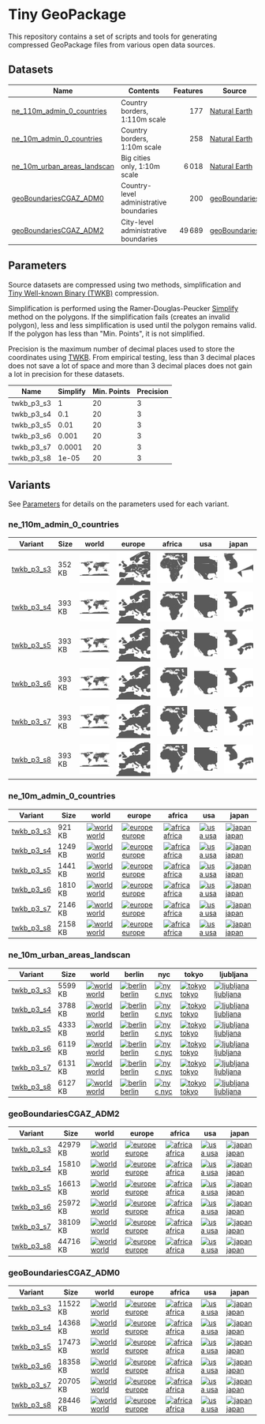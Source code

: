 <!-- Generated from README.tmpl.md DO NOT EDIT -->

# Tiny GeoPackage

This repository contains a set of scripts and tools for generating compressed GeoPackage files from various open data sources.

## Datasets



| Name | Contents | Features | Source | License |
| --- | --- | ---: | --- | --- |
| [ne_110m_admin_0_countries] | Country borders, 1:110m scale | 177 | [Natural Earth] | [Public Domain][ne-license] |
| [ne_10m_admin_0_countries] | Country borders, 1:10m scale | 258 | [Natural Earth] | [Public Domain][ne-license] |
| [ne_10m_urban_areas_landscan] | Big cities only, 1:10m scale | 6 018 | [Natural Earth] | [Public Domain][ne-license] |
| [geoBoundariesCGAZ_ADM0] | Country-level administrative boundaries | 200 | [geoBoundaries] | [Attribution required][gb-license] |
| [geoBoundariesCGAZ_ADM2] | City-level administrative boundaries | 49 689 | [geoBoundaries] | [Attribution required][gb-license] |


[ne_110m_admin_0_countries]: #ne_110m_admin_0_countries
[ne_10m_admin_0_countries]: #ne_10m_admin_0_countries
[ne_10m_urban_areas_landscan]: #ne_10m_urban_areas_landscan
[geoBoundariesCGAZ_ADM0]: #geoboundariescgaz_adm0
[geoBoundariesCGAZ_ADM2]: #geoboundariescgaz_adm2



[Natural Earth]: https://www.naturalearthdata.com/
[geoBoundaries]: https://www.geoboundaries.org
[ne-license]: https://www.naturalearthdata.com/about/terms-of-use/
[gb-license]: https://www.geoboundaries.org/index.html#citation

## Parameters

Source datasets are compressed using two methods, simplification and [Tiny
Well-known Binary (TWKB)][TWKB] compression.

Simplification is performed using the Ramer-Douglas-Peucker [Simplify] method on
the polygons. If the simplification fails (creates an invalid polygon), less and
less simplification is used until the polygon remains valid. If the polygon has
less than "Min. Points", it is not simplified.

Precision is the maximum number of decimal places used to store the coordinates
using [TWKB]. From empirical testing, less than 3 decimal places does not save a
lot of space and more than 3 decimal places does not gain a lot in precision for
these datasets.

| Name | Simplify | Min. Points | Precision |
| --- | --- | --- | --- |
| twkb_p3_s3 | 1 | 20 | 3 |
| twkb_p3_s4 | 0.1 | 20 | 3 |
| twkb_p3_s5 | 0.01 | 20 | 3 |
| twkb_p3_s6 | 0.001 | 20 | 3 |
| twkb_p3_s7 | 0.0001 | 20 | 3 |
| twkb_p3_s8 | 1e-05 | 20 | 3 |


[TWKB]: https://github.com/TWKB/Specification/blob/master/twkb.md
[Simplify]: https://pkg.go.dev/github.com/peterstace/simplefeatures/geom#Geometry.Simplify

## Variants

See [Parameters](#parameters) for details on the parameters used for each variant.






### ne_110m_admin_0_countries
| Variant | Size |  world |  europe |  africa |  usa |  japan | 
| --- | --- |  --- |  --- |  --- |  --- |  --- | 
| [twkb_p3_s3](data/ne_110m_admin_0_countries_twkb_p3_s3.gpkg) | 352 KB | <a href="data/ne_110m_admin_0_countries_roundtrip_twkb_p3_s3_world.png"><img src="data/ne_110m_admin_0_countries_roundtrip_twkb_p3_s3_world.png" alt="world world"></a> |<a href="data/ne_110m_admin_0_countries_roundtrip_twkb_p3_s3_europe.png"><img src="data/ne_110m_admin_0_countries_roundtrip_twkb_p3_s3_europe.png" alt="europe europe"></a> |<a href="data/ne_110m_admin_0_countries_roundtrip_twkb_p3_s3_africa.png"><img src="data/ne_110m_admin_0_countries_roundtrip_twkb_p3_s3_africa.png" alt="africa africa"></a> |<a href="data/ne_110m_admin_0_countries_roundtrip_twkb_p3_s3_usa.png"><img src="data/ne_110m_admin_0_countries_roundtrip_twkb_p3_s3_usa.png" alt="usa usa"></a> |<a href="data/ne_110m_admin_0_countries_roundtrip_twkb_p3_s3_japan.png"><img src="data/ne_110m_admin_0_countries_roundtrip_twkb_p3_s3_japan.png" alt="japan japan"></a> |
| [twkb_p3_s4](data/ne_110m_admin_0_countries_twkb_p3_s4.gpkg) | 393 KB | <a href="data/ne_110m_admin_0_countries_roundtrip_twkb_p3_s4_world.png"><img src="data/ne_110m_admin_0_countries_roundtrip_twkb_p3_s4_world.png" alt="world world"></a> |<a href="data/ne_110m_admin_0_countries_roundtrip_twkb_p3_s4_europe.png"><img src="data/ne_110m_admin_0_countries_roundtrip_twkb_p3_s4_europe.png" alt="europe europe"></a> |<a href="data/ne_110m_admin_0_countries_roundtrip_twkb_p3_s4_africa.png"><img src="data/ne_110m_admin_0_countries_roundtrip_twkb_p3_s4_africa.png" alt="africa africa"></a> |<a href="data/ne_110m_admin_0_countries_roundtrip_twkb_p3_s4_usa.png"><img src="data/ne_110m_admin_0_countries_roundtrip_twkb_p3_s4_usa.png" alt="usa usa"></a> |<a href="data/ne_110m_admin_0_countries_roundtrip_twkb_p3_s4_japan.png"><img src="data/ne_110m_admin_0_countries_roundtrip_twkb_p3_s4_japan.png" alt="japan japan"></a> |
| [twkb_p3_s5](data/ne_110m_admin_0_countries_twkb_p3_s5.gpkg) | 393 KB | <a href="data/ne_110m_admin_0_countries_roundtrip_twkb_p3_s5_world.png"><img src="data/ne_110m_admin_0_countries_roundtrip_twkb_p3_s5_world.png" alt="world world"></a> |<a href="data/ne_110m_admin_0_countries_roundtrip_twkb_p3_s5_europe.png"><img src="data/ne_110m_admin_0_countries_roundtrip_twkb_p3_s5_europe.png" alt="europe europe"></a> |<a href="data/ne_110m_admin_0_countries_roundtrip_twkb_p3_s5_africa.png"><img src="data/ne_110m_admin_0_countries_roundtrip_twkb_p3_s5_africa.png" alt="africa africa"></a> |<a href="data/ne_110m_admin_0_countries_roundtrip_twkb_p3_s5_usa.png"><img src="data/ne_110m_admin_0_countries_roundtrip_twkb_p3_s5_usa.png" alt="usa usa"></a> |<a href="data/ne_110m_admin_0_countries_roundtrip_twkb_p3_s5_japan.png"><img src="data/ne_110m_admin_0_countries_roundtrip_twkb_p3_s5_japan.png" alt="japan japan"></a> |
| [twkb_p3_s6](data/ne_110m_admin_0_countries_twkb_p3_s6.gpkg) | 393 KB | <a href="data/ne_110m_admin_0_countries_roundtrip_twkb_p3_s6_world.png"><img src="data/ne_110m_admin_0_countries_roundtrip_twkb_p3_s6_world.png" alt="world world"></a> |<a href="data/ne_110m_admin_0_countries_roundtrip_twkb_p3_s6_europe.png"><img src="data/ne_110m_admin_0_countries_roundtrip_twkb_p3_s6_europe.png" alt="europe europe"></a> |<a href="data/ne_110m_admin_0_countries_roundtrip_twkb_p3_s6_africa.png"><img src="data/ne_110m_admin_0_countries_roundtrip_twkb_p3_s6_africa.png" alt="africa africa"></a> |<a href="data/ne_110m_admin_0_countries_roundtrip_twkb_p3_s6_usa.png"><img src="data/ne_110m_admin_0_countries_roundtrip_twkb_p3_s6_usa.png" alt="usa usa"></a> |<a href="data/ne_110m_admin_0_countries_roundtrip_twkb_p3_s6_japan.png"><img src="data/ne_110m_admin_0_countries_roundtrip_twkb_p3_s6_japan.png" alt="japan japan"></a> |
| [twkb_p3_s7](data/ne_110m_admin_0_countries_twkb_p3_s7.gpkg) | 393 KB | <a href="data/ne_110m_admin_0_countries_roundtrip_twkb_p3_s7_world.png"><img src="data/ne_110m_admin_0_countries_roundtrip_twkb_p3_s7_world.png" alt="world world"></a> |<a href="data/ne_110m_admin_0_countries_roundtrip_twkb_p3_s7_europe.png"><img src="data/ne_110m_admin_0_countries_roundtrip_twkb_p3_s7_europe.png" alt="europe europe"></a> |<a href="data/ne_110m_admin_0_countries_roundtrip_twkb_p3_s7_africa.png"><img src="data/ne_110m_admin_0_countries_roundtrip_twkb_p3_s7_africa.png" alt="africa africa"></a> |<a href="data/ne_110m_admin_0_countries_roundtrip_twkb_p3_s7_usa.png"><img src="data/ne_110m_admin_0_countries_roundtrip_twkb_p3_s7_usa.png" alt="usa usa"></a> |<a href="data/ne_110m_admin_0_countries_roundtrip_twkb_p3_s7_japan.png"><img src="data/ne_110m_admin_0_countries_roundtrip_twkb_p3_s7_japan.png" alt="japan japan"></a> |
| [twkb_p3_s8](data/ne_110m_admin_0_countries_twkb_p3_s8.gpkg) | 393 KB | <a href="data/ne_110m_admin_0_countries_roundtrip_twkb_p3_s8_world.png"><img src="data/ne_110m_admin_0_countries_roundtrip_twkb_p3_s8_world.png" alt="world world"></a> |<a href="data/ne_110m_admin_0_countries_roundtrip_twkb_p3_s8_europe.png"><img src="data/ne_110m_admin_0_countries_roundtrip_twkb_p3_s8_europe.png" alt="europe europe"></a> |<a href="data/ne_110m_admin_0_countries_roundtrip_twkb_p3_s8_africa.png"><img src="data/ne_110m_admin_0_countries_roundtrip_twkb_p3_s8_africa.png" alt="africa africa"></a> |<a href="data/ne_110m_admin_0_countries_roundtrip_twkb_p3_s8_usa.png"><img src="data/ne_110m_admin_0_countries_roundtrip_twkb_p3_s8_usa.png" alt="usa usa"></a> |<a href="data/ne_110m_admin_0_countries_roundtrip_twkb_p3_s8_japan.png"><img src="data/ne_110m_admin_0_countries_roundtrip_twkb_p3_s8_japan.png" alt="japan japan"></a> |







### ne_10m_admin_0_countries
| Variant | Size |  world |  europe |  africa |  usa |  japan | 
| --- | --- |  --- |  --- |  --- |  --- |  --- | 
| [twkb_p3_s3](data/ne_10m_admin_0_countries_twkb_p3_s3.gpkg) | 921 KB | <a href="data/ne_10m_admin_0_countries_roundtrip_twkb_p3_s3_world.png"><img src="data/ne_10m_admin_0_countries_roundtrip_twkb_p3_s3_world.png" alt="world world"></a> |<a href="data/ne_10m_admin_0_countries_roundtrip_twkb_p3_s3_europe.png"><img src="data/ne_10m_admin_0_countries_roundtrip_twkb_p3_s3_europe.png" alt="europe europe"></a> |<a href="data/ne_10m_admin_0_countries_roundtrip_twkb_p3_s3_africa.png"><img src="data/ne_10m_admin_0_countries_roundtrip_twkb_p3_s3_africa.png" alt="africa africa"></a> |<a href="data/ne_10m_admin_0_countries_roundtrip_twkb_p3_s3_usa.png"><img src="data/ne_10m_admin_0_countries_roundtrip_twkb_p3_s3_usa.png" alt="usa usa"></a> |<a href="data/ne_10m_admin_0_countries_roundtrip_twkb_p3_s3_japan.png"><img src="data/ne_10m_admin_0_countries_roundtrip_twkb_p3_s3_japan.png" alt="japan japan"></a> |
| [twkb_p3_s4](data/ne_10m_admin_0_countries_twkb_p3_s4.gpkg) | 1249 KB | <a href="data/ne_10m_admin_0_countries_roundtrip_twkb_p3_s4_world.png"><img src="data/ne_10m_admin_0_countries_roundtrip_twkb_p3_s4_world.png" alt="world world"></a> |<a href="data/ne_10m_admin_0_countries_roundtrip_twkb_p3_s4_europe.png"><img src="data/ne_10m_admin_0_countries_roundtrip_twkb_p3_s4_europe.png" alt="europe europe"></a> |<a href="data/ne_10m_admin_0_countries_roundtrip_twkb_p3_s4_africa.png"><img src="data/ne_10m_admin_0_countries_roundtrip_twkb_p3_s4_africa.png" alt="africa africa"></a> |<a href="data/ne_10m_admin_0_countries_roundtrip_twkb_p3_s4_usa.png"><img src="data/ne_10m_admin_0_countries_roundtrip_twkb_p3_s4_usa.png" alt="usa usa"></a> |<a href="data/ne_10m_admin_0_countries_roundtrip_twkb_p3_s4_japan.png"><img src="data/ne_10m_admin_0_countries_roundtrip_twkb_p3_s4_japan.png" alt="japan japan"></a> |
| [twkb_p3_s5](data/ne_10m_admin_0_countries_twkb_p3_s5.gpkg) | 1441 KB | <a href="data/ne_10m_admin_0_countries_roundtrip_twkb_p3_s5_world.png"><img src="data/ne_10m_admin_0_countries_roundtrip_twkb_p3_s5_world.png" alt="world world"></a> |<a href="data/ne_10m_admin_0_countries_roundtrip_twkb_p3_s5_europe.png"><img src="data/ne_10m_admin_0_countries_roundtrip_twkb_p3_s5_europe.png" alt="europe europe"></a> |<a href="data/ne_10m_admin_0_countries_roundtrip_twkb_p3_s5_africa.png"><img src="data/ne_10m_admin_0_countries_roundtrip_twkb_p3_s5_africa.png" alt="africa africa"></a> |<a href="data/ne_10m_admin_0_countries_roundtrip_twkb_p3_s5_usa.png"><img src="data/ne_10m_admin_0_countries_roundtrip_twkb_p3_s5_usa.png" alt="usa usa"></a> |<a href="data/ne_10m_admin_0_countries_roundtrip_twkb_p3_s5_japan.png"><img src="data/ne_10m_admin_0_countries_roundtrip_twkb_p3_s5_japan.png" alt="japan japan"></a> |
| [twkb_p3_s6](data/ne_10m_admin_0_countries_twkb_p3_s6.gpkg) | 1810 KB | <a href="data/ne_10m_admin_0_countries_roundtrip_twkb_p3_s6_world.png"><img src="data/ne_10m_admin_0_countries_roundtrip_twkb_p3_s6_world.png" alt="world world"></a> |<a href="data/ne_10m_admin_0_countries_roundtrip_twkb_p3_s6_europe.png"><img src="data/ne_10m_admin_0_countries_roundtrip_twkb_p3_s6_europe.png" alt="europe europe"></a> |<a href="data/ne_10m_admin_0_countries_roundtrip_twkb_p3_s6_africa.png"><img src="data/ne_10m_admin_0_countries_roundtrip_twkb_p3_s6_africa.png" alt="africa africa"></a> |<a href="data/ne_10m_admin_0_countries_roundtrip_twkb_p3_s6_usa.png"><img src="data/ne_10m_admin_0_countries_roundtrip_twkb_p3_s6_usa.png" alt="usa usa"></a> |<a href="data/ne_10m_admin_0_countries_roundtrip_twkb_p3_s6_japan.png"><img src="data/ne_10m_admin_0_countries_roundtrip_twkb_p3_s6_japan.png" alt="japan japan"></a> |
| [twkb_p3_s7](data/ne_10m_admin_0_countries_twkb_p3_s7.gpkg) | 2146 KB | <a href="data/ne_10m_admin_0_countries_roundtrip_twkb_p3_s7_world.png"><img src="data/ne_10m_admin_0_countries_roundtrip_twkb_p3_s7_world.png" alt="world world"></a> |<a href="data/ne_10m_admin_0_countries_roundtrip_twkb_p3_s7_europe.png"><img src="data/ne_10m_admin_0_countries_roundtrip_twkb_p3_s7_europe.png" alt="europe europe"></a> |<a href="data/ne_10m_admin_0_countries_roundtrip_twkb_p3_s7_africa.png"><img src="data/ne_10m_admin_0_countries_roundtrip_twkb_p3_s7_africa.png" alt="africa africa"></a> |<a href="data/ne_10m_admin_0_countries_roundtrip_twkb_p3_s7_usa.png"><img src="data/ne_10m_admin_0_countries_roundtrip_twkb_p3_s7_usa.png" alt="usa usa"></a> |<a href="data/ne_10m_admin_0_countries_roundtrip_twkb_p3_s7_japan.png"><img src="data/ne_10m_admin_0_countries_roundtrip_twkb_p3_s7_japan.png" alt="japan japan"></a> |
| [twkb_p3_s8](data/ne_10m_admin_0_countries_twkb_p3_s8.gpkg) | 2158 KB | <a href="data/ne_10m_admin_0_countries_roundtrip_twkb_p3_s8_world.png"><img src="data/ne_10m_admin_0_countries_roundtrip_twkb_p3_s8_world.png" alt="world world"></a> |<a href="data/ne_10m_admin_0_countries_roundtrip_twkb_p3_s8_europe.png"><img src="data/ne_10m_admin_0_countries_roundtrip_twkb_p3_s8_europe.png" alt="europe europe"></a> |<a href="data/ne_10m_admin_0_countries_roundtrip_twkb_p3_s8_africa.png"><img src="data/ne_10m_admin_0_countries_roundtrip_twkb_p3_s8_africa.png" alt="africa africa"></a> |<a href="data/ne_10m_admin_0_countries_roundtrip_twkb_p3_s8_usa.png"><img src="data/ne_10m_admin_0_countries_roundtrip_twkb_p3_s8_usa.png" alt="usa usa"></a> |<a href="data/ne_10m_admin_0_countries_roundtrip_twkb_p3_s8_japan.png"><img src="data/ne_10m_admin_0_countries_roundtrip_twkb_p3_s8_japan.png" alt="japan japan"></a> |







### ne_10m_urban_areas_landscan
| Variant | Size |  world |  berlin |  nyc |  tokyo |  ljubljana | 
| --- | --- |  --- |  --- |  --- |  --- |  --- | 
| [twkb_p3_s3](data/ne_10m_urban_areas_landscan_twkb_p3_s3.gpkg) | 5599 KB | <a href="data/ne_10m_urban_areas_landscan_roundtrip_twkb_p3_s3_world.png"><img src="data/ne_10m_urban_areas_landscan_roundtrip_twkb_p3_s3_world.png" alt="world world"></a> |<a href="data/ne_10m_urban_areas_landscan_roundtrip_twkb_p3_s3_berlin.png"><img src="data/ne_10m_urban_areas_landscan_roundtrip_twkb_p3_s3_berlin.png" alt="berlin berlin"></a> |<a href="data/ne_10m_urban_areas_landscan_roundtrip_twkb_p3_s3_nyc.png"><img src="data/ne_10m_urban_areas_landscan_roundtrip_twkb_p3_s3_nyc.png" alt="nyc nyc"></a> |<a href="data/ne_10m_urban_areas_landscan_roundtrip_twkb_p3_s3_tokyo.png"><img src="data/ne_10m_urban_areas_landscan_roundtrip_twkb_p3_s3_tokyo.png" alt="tokyo tokyo"></a> |<a href="data/ne_10m_urban_areas_landscan_roundtrip_twkb_p3_s3_ljubljana.png"><img src="data/ne_10m_urban_areas_landscan_roundtrip_twkb_p3_s3_ljubljana.png" alt="ljubljana ljubljana"></a> |
| [twkb_p3_s4](data/ne_10m_urban_areas_landscan_twkb_p3_s4.gpkg) | 3788 KB | <a href="data/ne_10m_urban_areas_landscan_roundtrip_twkb_p3_s4_world.png"><img src="data/ne_10m_urban_areas_landscan_roundtrip_twkb_p3_s4_world.png" alt="world world"></a> |<a href="data/ne_10m_urban_areas_landscan_roundtrip_twkb_p3_s4_berlin.png"><img src="data/ne_10m_urban_areas_landscan_roundtrip_twkb_p3_s4_berlin.png" alt="berlin berlin"></a> |<a href="data/ne_10m_urban_areas_landscan_roundtrip_twkb_p3_s4_nyc.png"><img src="data/ne_10m_urban_areas_landscan_roundtrip_twkb_p3_s4_nyc.png" alt="nyc nyc"></a> |<a href="data/ne_10m_urban_areas_landscan_roundtrip_twkb_p3_s4_tokyo.png"><img src="data/ne_10m_urban_areas_landscan_roundtrip_twkb_p3_s4_tokyo.png" alt="tokyo tokyo"></a> |<a href="data/ne_10m_urban_areas_landscan_roundtrip_twkb_p3_s4_ljubljana.png"><img src="data/ne_10m_urban_areas_landscan_roundtrip_twkb_p3_s4_ljubljana.png" alt="ljubljana ljubljana"></a> |
| [twkb_p3_s5](data/ne_10m_urban_areas_landscan_twkb_p3_s5.gpkg) | 4333 KB | <a href="data/ne_10m_urban_areas_landscan_roundtrip_twkb_p3_s5_world.png"><img src="data/ne_10m_urban_areas_landscan_roundtrip_twkb_p3_s5_world.png" alt="world world"></a> |<a href="data/ne_10m_urban_areas_landscan_roundtrip_twkb_p3_s5_berlin.png"><img src="data/ne_10m_urban_areas_landscan_roundtrip_twkb_p3_s5_berlin.png" alt="berlin berlin"></a> |<a href="data/ne_10m_urban_areas_landscan_roundtrip_twkb_p3_s5_nyc.png"><img src="data/ne_10m_urban_areas_landscan_roundtrip_twkb_p3_s5_nyc.png" alt="nyc nyc"></a> |<a href="data/ne_10m_urban_areas_landscan_roundtrip_twkb_p3_s5_tokyo.png"><img src="data/ne_10m_urban_areas_landscan_roundtrip_twkb_p3_s5_tokyo.png" alt="tokyo tokyo"></a> |<a href="data/ne_10m_urban_areas_landscan_roundtrip_twkb_p3_s5_ljubljana.png"><img src="data/ne_10m_urban_areas_landscan_roundtrip_twkb_p3_s5_ljubljana.png" alt="ljubljana ljubljana"></a> |
| [twkb_p3_s6](data/ne_10m_urban_areas_landscan_twkb_p3_s6.gpkg) | 6119 KB | <a href="data/ne_10m_urban_areas_landscan_roundtrip_twkb_p3_s6_world.png"><img src="data/ne_10m_urban_areas_landscan_roundtrip_twkb_p3_s6_world.png" alt="world world"></a> |<a href="data/ne_10m_urban_areas_landscan_roundtrip_twkb_p3_s6_berlin.png"><img src="data/ne_10m_urban_areas_landscan_roundtrip_twkb_p3_s6_berlin.png" alt="berlin berlin"></a> |<a href="data/ne_10m_urban_areas_landscan_roundtrip_twkb_p3_s6_nyc.png"><img src="data/ne_10m_urban_areas_landscan_roundtrip_twkb_p3_s6_nyc.png" alt="nyc nyc"></a> |<a href="data/ne_10m_urban_areas_landscan_roundtrip_twkb_p3_s6_tokyo.png"><img src="data/ne_10m_urban_areas_landscan_roundtrip_twkb_p3_s6_tokyo.png" alt="tokyo tokyo"></a> |<a href="data/ne_10m_urban_areas_landscan_roundtrip_twkb_p3_s6_ljubljana.png"><img src="data/ne_10m_urban_areas_landscan_roundtrip_twkb_p3_s6_ljubljana.png" alt="ljubljana ljubljana"></a> |
| [twkb_p3_s7](data/ne_10m_urban_areas_landscan_twkb_p3_s7.gpkg) | 6131 KB | <a href="data/ne_10m_urban_areas_landscan_roundtrip_twkb_p3_s7_world.png"><img src="data/ne_10m_urban_areas_landscan_roundtrip_twkb_p3_s7_world.png" alt="world world"></a> |<a href="data/ne_10m_urban_areas_landscan_roundtrip_twkb_p3_s7_berlin.png"><img src="data/ne_10m_urban_areas_landscan_roundtrip_twkb_p3_s7_berlin.png" alt="berlin berlin"></a> |<a href="data/ne_10m_urban_areas_landscan_roundtrip_twkb_p3_s7_nyc.png"><img src="data/ne_10m_urban_areas_landscan_roundtrip_twkb_p3_s7_nyc.png" alt="nyc nyc"></a> |<a href="data/ne_10m_urban_areas_landscan_roundtrip_twkb_p3_s7_tokyo.png"><img src="data/ne_10m_urban_areas_landscan_roundtrip_twkb_p3_s7_tokyo.png" alt="tokyo tokyo"></a> |<a href="data/ne_10m_urban_areas_landscan_roundtrip_twkb_p3_s7_ljubljana.png"><img src="data/ne_10m_urban_areas_landscan_roundtrip_twkb_p3_s7_ljubljana.png" alt="ljubljana ljubljana"></a> |
| [twkb_p3_s8](data/ne_10m_urban_areas_landscan_twkb_p3_s8.gpkg) | 6127 KB | <a href="data/ne_10m_urban_areas_landscan_roundtrip_twkb_p3_s8_world.png"><img src="data/ne_10m_urban_areas_landscan_roundtrip_twkb_p3_s8_world.png" alt="world world"></a> |<a href="data/ne_10m_urban_areas_landscan_roundtrip_twkb_p3_s8_berlin.png"><img src="data/ne_10m_urban_areas_landscan_roundtrip_twkb_p3_s8_berlin.png" alt="berlin berlin"></a> |<a href="data/ne_10m_urban_areas_landscan_roundtrip_twkb_p3_s8_nyc.png"><img src="data/ne_10m_urban_areas_landscan_roundtrip_twkb_p3_s8_nyc.png" alt="nyc nyc"></a> |<a href="data/ne_10m_urban_areas_landscan_roundtrip_twkb_p3_s8_tokyo.png"><img src="data/ne_10m_urban_areas_landscan_roundtrip_twkb_p3_s8_tokyo.png" alt="tokyo tokyo"></a> |<a href="data/ne_10m_urban_areas_landscan_roundtrip_twkb_p3_s8_ljubljana.png"><img src="data/ne_10m_urban_areas_landscan_roundtrip_twkb_p3_s8_ljubljana.png" alt="ljubljana ljubljana"></a> |







### geoBoundariesCGAZ_ADM2
| Variant | Size |  world |  europe |  africa |  usa |  japan | 
| --- | --- |  --- |  --- |  --- |  --- |  --- | 
| [twkb_p3_s3](data/geoBoundariesCGAZ_ADM2_twkb_p3_s3.gpkg) | 42979 KB | <a href="data/geoBoundariesCGAZ_ADM2_roundtrip_twkb_p3_s3_world.png"><img src="data/geoBoundariesCGAZ_ADM2_roundtrip_twkb_p3_s3_world.png" alt="world world"></a> |<a href="data/geoBoundariesCGAZ_ADM2_roundtrip_twkb_p3_s3_europe.png"><img src="data/geoBoundariesCGAZ_ADM2_roundtrip_twkb_p3_s3_europe.png" alt="europe europe"></a> |<a href="data/geoBoundariesCGAZ_ADM2_roundtrip_twkb_p3_s3_africa.png"><img src="data/geoBoundariesCGAZ_ADM2_roundtrip_twkb_p3_s3_africa.png" alt="africa africa"></a> |<a href="data/geoBoundariesCGAZ_ADM2_roundtrip_twkb_p3_s3_usa.png"><img src="data/geoBoundariesCGAZ_ADM2_roundtrip_twkb_p3_s3_usa.png" alt="usa usa"></a> |<a href="data/geoBoundariesCGAZ_ADM2_roundtrip_twkb_p3_s3_japan.png"><img src="data/geoBoundariesCGAZ_ADM2_roundtrip_twkb_p3_s3_japan.png" alt="japan japan"></a> |
| [twkb_p3_s4](data/geoBoundariesCGAZ_ADM2_twkb_p3_s4.gpkg) | 15810 KB | <a href="data/geoBoundariesCGAZ_ADM2_roundtrip_twkb_p3_s4_world.png"><img src="data/geoBoundariesCGAZ_ADM2_roundtrip_twkb_p3_s4_world.png" alt="world world"></a> |<a href="data/geoBoundariesCGAZ_ADM2_roundtrip_twkb_p3_s4_europe.png"><img src="data/geoBoundariesCGAZ_ADM2_roundtrip_twkb_p3_s4_europe.png" alt="europe europe"></a> |<a href="data/geoBoundariesCGAZ_ADM2_roundtrip_twkb_p3_s4_africa.png"><img src="data/geoBoundariesCGAZ_ADM2_roundtrip_twkb_p3_s4_africa.png" alt="africa africa"></a> |<a href="data/geoBoundariesCGAZ_ADM2_roundtrip_twkb_p3_s4_usa.png"><img src="data/geoBoundariesCGAZ_ADM2_roundtrip_twkb_p3_s4_usa.png" alt="usa usa"></a> |<a href="data/geoBoundariesCGAZ_ADM2_roundtrip_twkb_p3_s4_japan.png"><img src="data/geoBoundariesCGAZ_ADM2_roundtrip_twkb_p3_s4_japan.png" alt="japan japan"></a> |
| [twkb_p3_s5](data/geoBoundariesCGAZ_ADM2_twkb_p3_s5.gpkg) | 16613 KB | <a href="data/geoBoundariesCGAZ_ADM2_roundtrip_twkb_p3_s5_world.png"><img src="data/geoBoundariesCGAZ_ADM2_roundtrip_twkb_p3_s5_world.png" alt="world world"></a> |<a href="data/geoBoundariesCGAZ_ADM2_roundtrip_twkb_p3_s5_europe.png"><img src="data/geoBoundariesCGAZ_ADM2_roundtrip_twkb_p3_s5_europe.png" alt="europe europe"></a> |<a href="data/geoBoundariesCGAZ_ADM2_roundtrip_twkb_p3_s5_africa.png"><img src="data/geoBoundariesCGAZ_ADM2_roundtrip_twkb_p3_s5_africa.png" alt="africa africa"></a> |<a href="data/geoBoundariesCGAZ_ADM2_roundtrip_twkb_p3_s5_usa.png"><img src="data/geoBoundariesCGAZ_ADM2_roundtrip_twkb_p3_s5_usa.png" alt="usa usa"></a> |<a href="data/geoBoundariesCGAZ_ADM2_roundtrip_twkb_p3_s5_japan.png"><img src="data/geoBoundariesCGAZ_ADM2_roundtrip_twkb_p3_s5_japan.png" alt="japan japan"></a> |
| [twkb_p3_s6](data/geoBoundariesCGAZ_ADM2_twkb_p3_s6.gpkg) | 25972 KB | <a href="data/geoBoundariesCGAZ_ADM2_roundtrip_twkb_p3_s6_world.png"><img src="data/geoBoundariesCGAZ_ADM2_roundtrip_twkb_p3_s6_world.png" alt="world world"></a> |<a href="data/geoBoundariesCGAZ_ADM2_roundtrip_twkb_p3_s6_europe.png"><img src="data/geoBoundariesCGAZ_ADM2_roundtrip_twkb_p3_s6_europe.png" alt="europe europe"></a> |<a href="data/geoBoundariesCGAZ_ADM2_roundtrip_twkb_p3_s6_africa.png"><img src="data/geoBoundariesCGAZ_ADM2_roundtrip_twkb_p3_s6_africa.png" alt="africa africa"></a> |<a href="data/geoBoundariesCGAZ_ADM2_roundtrip_twkb_p3_s6_usa.png"><img src="data/geoBoundariesCGAZ_ADM2_roundtrip_twkb_p3_s6_usa.png" alt="usa usa"></a> |<a href="data/geoBoundariesCGAZ_ADM2_roundtrip_twkb_p3_s6_japan.png"><img src="data/geoBoundariesCGAZ_ADM2_roundtrip_twkb_p3_s6_japan.png" alt="japan japan"></a> |
| [twkb_p3_s7](data/geoBoundariesCGAZ_ADM2_twkb_p3_s7.gpkg) | 38109 KB | <a href="data/geoBoundariesCGAZ_ADM2_roundtrip_twkb_p3_s7_world.png"><img src="data/geoBoundariesCGAZ_ADM2_roundtrip_twkb_p3_s7_world.png" alt="world world"></a> |<a href="data/geoBoundariesCGAZ_ADM2_roundtrip_twkb_p3_s7_europe.png"><img src="data/geoBoundariesCGAZ_ADM2_roundtrip_twkb_p3_s7_europe.png" alt="europe europe"></a> |<a href="data/geoBoundariesCGAZ_ADM2_roundtrip_twkb_p3_s7_africa.png"><img src="data/geoBoundariesCGAZ_ADM2_roundtrip_twkb_p3_s7_africa.png" alt="africa africa"></a> |<a href="data/geoBoundariesCGAZ_ADM2_roundtrip_twkb_p3_s7_usa.png"><img src="data/geoBoundariesCGAZ_ADM2_roundtrip_twkb_p3_s7_usa.png" alt="usa usa"></a> |<a href="data/geoBoundariesCGAZ_ADM2_roundtrip_twkb_p3_s7_japan.png"><img src="data/geoBoundariesCGAZ_ADM2_roundtrip_twkb_p3_s7_japan.png" alt="japan japan"></a> |
| [twkb_p3_s8](data/geoBoundariesCGAZ_ADM2_twkb_p3_s8.gpkg) | 44716 KB | <a href="data/geoBoundariesCGAZ_ADM2_roundtrip_twkb_p3_s8_world.png"><img src="data/geoBoundariesCGAZ_ADM2_roundtrip_twkb_p3_s8_world.png" alt="world world"></a> |<a href="data/geoBoundariesCGAZ_ADM2_roundtrip_twkb_p3_s8_europe.png"><img src="data/geoBoundariesCGAZ_ADM2_roundtrip_twkb_p3_s8_europe.png" alt="europe europe"></a> |<a href="data/geoBoundariesCGAZ_ADM2_roundtrip_twkb_p3_s8_africa.png"><img src="data/geoBoundariesCGAZ_ADM2_roundtrip_twkb_p3_s8_africa.png" alt="africa africa"></a> |<a href="data/geoBoundariesCGAZ_ADM2_roundtrip_twkb_p3_s8_usa.png"><img src="data/geoBoundariesCGAZ_ADM2_roundtrip_twkb_p3_s8_usa.png" alt="usa usa"></a> |<a href="data/geoBoundariesCGAZ_ADM2_roundtrip_twkb_p3_s8_japan.png"><img src="data/geoBoundariesCGAZ_ADM2_roundtrip_twkb_p3_s8_japan.png" alt="japan japan"></a> |







### geoBoundariesCGAZ_ADM0
| Variant | Size |  world |  europe |  africa |  usa |  japan | 
| --- | --- |  --- |  --- |  --- |  --- |  --- | 
| [twkb_p3_s3](data/geoBoundariesCGAZ_ADM0_twkb_p3_s3.gpkg) | 11522 KB | <a href="data/geoBoundariesCGAZ_ADM0_roundtrip_twkb_p3_s3_world.png"><img src="data/geoBoundariesCGAZ_ADM0_roundtrip_twkb_p3_s3_world.png" alt="world world"></a> |<a href="data/geoBoundariesCGAZ_ADM0_roundtrip_twkb_p3_s3_europe.png"><img src="data/geoBoundariesCGAZ_ADM0_roundtrip_twkb_p3_s3_europe.png" alt="europe europe"></a> |<a href="data/geoBoundariesCGAZ_ADM0_roundtrip_twkb_p3_s3_africa.png"><img src="data/geoBoundariesCGAZ_ADM0_roundtrip_twkb_p3_s3_africa.png" alt="africa africa"></a> |<a href="data/geoBoundariesCGAZ_ADM0_roundtrip_twkb_p3_s3_usa.png"><img src="data/geoBoundariesCGAZ_ADM0_roundtrip_twkb_p3_s3_usa.png" alt="usa usa"></a> |<a href="data/geoBoundariesCGAZ_ADM0_roundtrip_twkb_p3_s3_japan.png"><img src="data/geoBoundariesCGAZ_ADM0_roundtrip_twkb_p3_s3_japan.png" alt="japan japan"></a> |
| [twkb_p3_s4](data/geoBoundariesCGAZ_ADM0_twkb_p3_s4.gpkg) | 14368 KB | <a href="data/geoBoundariesCGAZ_ADM0_roundtrip_twkb_p3_s4_world.png"><img src="data/geoBoundariesCGAZ_ADM0_roundtrip_twkb_p3_s4_world.png" alt="world world"></a> |<a href="data/geoBoundariesCGAZ_ADM0_roundtrip_twkb_p3_s4_europe.png"><img src="data/geoBoundariesCGAZ_ADM0_roundtrip_twkb_p3_s4_europe.png" alt="europe europe"></a> |<a href="data/geoBoundariesCGAZ_ADM0_roundtrip_twkb_p3_s4_africa.png"><img src="data/geoBoundariesCGAZ_ADM0_roundtrip_twkb_p3_s4_africa.png" alt="africa africa"></a> |<a href="data/geoBoundariesCGAZ_ADM0_roundtrip_twkb_p3_s4_usa.png"><img src="data/geoBoundariesCGAZ_ADM0_roundtrip_twkb_p3_s4_usa.png" alt="usa usa"></a> |<a href="data/geoBoundariesCGAZ_ADM0_roundtrip_twkb_p3_s4_japan.png"><img src="data/geoBoundariesCGAZ_ADM0_roundtrip_twkb_p3_s4_japan.png" alt="japan japan"></a> |
| [twkb_p3_s5](data/geoBoundariesCGAZ_ADM0_twkb_p3_s5.gpkg) | 17473 KB | <a href="data/geoBoundariesCGAZ_ADM0_roundtrip_twkb_p3_s5_world.png"><img src="data/geoBoundariesCGAZ_ADM0_roundtrip_twkb_p3_s5_world.png" alt="world world"></a> |<a href="data/geoBoundariesCGAZ_ADM0_roundtrip_twkb_p3_s5_europe.png"><img src="data/geoBoundariesCGAZ_ADM0_roundtrip_twkb_p3_s5_europe.png" alt="europe europe"></a> |<a href="data/geoBoundariesCGAZ_ADM0_roundtrip_twkb_p3_s5_africa.png"><img src="data/geoBoundariesCGAZ_ADM0_roundtrip_twkb_p3_s5_africa.png" alt="africa africa"></a> |<a href="data/geoBoundariesCGAZ_ADM0_roundtrip_twkb_p3_s5_usa.png"><img src="data/geoBoundariesCGAZ_ADM0_roundtrip_twkb_p3_s5_usa.png" alt="usa usa"></a> |<a href="data/geoBoundariesCGAZ_ADM0_roundtrip_twkb_p3_s5_japan.png"><img src="data/geoBoundariesCGAZ_ADM0_roundtrip_twkb_p3_s5_japan.png" alt="japan japan"></a> |
| [twkb_p3_s6](data/geoBoundariesCGAZ_ADM0_twkb_p3_s6.gpkg) | 18358 KB | <a href="data/geoBoundariesCGAZ_ADM0_roundtrip_twkb_p3_s6_world.png"><img src="data/geoBoundariesCGAZ_ADM0_roundtrip_twkb_p3_s6_world.png" alt="world world"></a> |<a href="data/geoBoundariesCGAZ_ADM0_roundtrip_twkb_p3_s6_europe.png"><img src="data/geoBoundariesCGAZ_ADM0_roundtrip_twkb_p3_s6_europe.png" alt="europe europe"></a> |<a href="data/geoBoundariesCGAZ_ADM0_roundtrip_twkb_p3_s6_africa.png"><img src="data/geoBoundariesCGAZ_ADM0_roundtrip_twkb_p3_s6_africa.png" alt="africa africa"></a> |<a href="data/geoBoundariesCGAZ_ADM0_roundtrip_twkb_p3_s6_usa.png"><img src="data/geoBoundariesCGAZ_ADM0_roundtrip_twkb_p3_s6_usa.png" alt="usa usa"></a> |<a href="data/geoBoundariesCGAZ_ADM0_roundtrip_twkb_p3_s6_japan.png"><img src="data/geoBoundariesCGAZ_ADM0_roundtrip_twkb_p3_s6_japan.png" alt="japan japan"></a> |
| [twkb_p3_s7](data/geoBoundariesCGAZ_ADM0_twkb_p3_s7.gpkg) | 20705 KB | <a href="data/geoBoundariesCGAZ_ADM0_roundtrip_twkb_p3_s7_world.png"><img src="data/geoBoundariesCGAZ_ADM0_roundtrip_twkb_p3_s7_world.png" alt="world world"></a> |<a href="data/geoBoundariesCGAZ_ADM0_roundtrip_twkb_p3_s7_europe.png"><img src="data/geoBoundariesCGAZ_ADM0_roundtrip_twkb_p3_s7_europe.png" alt="europe europe"></a> |<a href="data/geoBoundariesCGAZ_ADM0_roundtrip_twkb_p3_s7_africa.png"><img src="data/geoBoundariesCGAZ_ADM0_roundtrip_twkb_p3_s7_africa.png" alt="africa africa"></a> |<a href="data/geoBoundariesCGAZ_ADM0_roundtrip_twkb_p3_s7_usa.png"><img src="data/geoBoundariesCGAZ_ADM0_roundtrip_twkb_p3_s7_usa.png" alt="usa usa"></a> |<a href="data/geoBoundariesCGAZ_ADM0_roundtrip_twkb_p3_s7_japan.png"><img src="data/geoBoundariesCGAZ_ADM0_roundtrip_twkb_p3_s7_japan.png" alt="japan japan"></a> |
| [twkb_p3_s8](data/geoBoundariesCGAZ_ADM0_twkb_p3_s8.gpkg) | 28446 KB | <a href="data/geoBoundariesCGAZ_ADM0_roundtrip_twkb_p3_s8_world.png"><img src="data/geoBoundariesCGAZ_ADM0_roundtrip_twkb_p3_s8_world.png" alt="world world"></a> |<a href="data/geoBoundariesCGAZ_ADM0_roundtrip_twkb_p3_s8_europe.png"><img src="data/geoBoundariesCGAZ_ADM0_roundtrip_twkb_p3_s8_europe.png" alt="europe europe"></a> |<a href="data/geoBoundariesCGAZ_ADM0_roundtrip_twkb_p3_s8_africa.png"><img src="data/geoBoundariesCGAZ_ADM0_roundtrip_twkb_p3_s8_africa.png" alt="africa africa"></a> |<a href="data/geoBoundariesCGAZ_ADM0_roundtrip_twkb_p3_s8_usa.png"><img src="data/geoBoundariesCGAZ_ADM0_roundtrip_twkb_p3_s8_usa.png" alt="usa usa"></a> |<a href="data/geoBoundariesCGAZ_ADM0_roundtrip_twkb_p3_s8_japan.png"><img src="data/geoBoundariesCGAZ_ADM0_roundtrip_twkb_p3_s8_japan.png" alt="japan japan"></a> |


